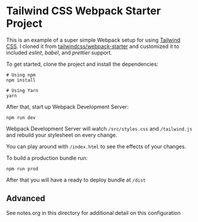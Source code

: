 # Tailwind CSS Webpack Starter Project

This is an example of a super simple Webpack setup for using [Tailwind CSS](https://tailwindcss.com).  I cloned it from [tailwindcss/webpack-starter](https://github.com/tailwindcss/webpack-starter) and customized it to included *eslint*, *babel*, and *prettier* support.

To get started, clone the project and install the dependencies:

```
# Using npm
npm install

# Using Yarn
yarn
```

After that, start up Webpack Development Server:

```
npm run dev
```

Webpack Development Server will watch `/src/styles.css` and `/tailwind.js` and rebuild your stylesheet on every change.

You can play around with `/index.html` to see the effects of your changes.

To build a production bundle run:

```
npm run prod
```

After that you will have a ready to deploy bundle at `/dist`

## Advanced
See notes.org in this directory for additional detail on this configuration

